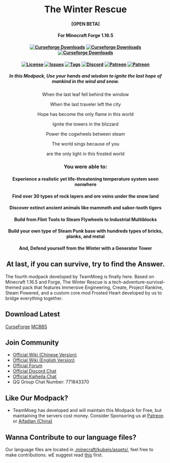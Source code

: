 <h1 align="center">The Winter Rescue</h1>
<h4 align="center">[OPEN BETA]</h4>
<h4 align="center">For Minecraft Forge 1.16.5</h4>

<h4 align="center">
	<a href="https://www.curseforge.com/minecraft/modpacks/the-winter-rescue"><img src="https://cf.way2muchnoise.eu/title/535790.svg?badge_style=flat" alt="Curseforge Downloads"></a>
    	<a href="https://www.curseforge.com/minecraft/modpacks/the-winter-rescue"><img src="http://cf.way2muchnoise.eu/full_535790_downloads.svg?badge_style=flat" alt="Curseforge Downloads"></a>
	<a href="https://www.curseforge.com/minecraft/modpacks/the-winter-rescue"><img src="https://cf.way2muchnoise.eu/versions/For%20MC_535790_all.svg?badge_style=flat" alt="Curseforge Downloads"></a>
</h4>	
	
<h4 align="center">
	<a href="https://github.com/TeamMoegMC/The-Winter-Rescue/blob/master/LICENSE.txt"><img src="https://img.shields.io/badge/%20license-brightgreen?style=flat-square" alt="License"></a>
	<a href="https://github.com/TeamMoegMC/The-Winter-Rescue/issues"><img src="https://img.shields.io/github/issues/TeamMoegMC/The-Winter-Rescue?style=flat-square" alt="Issues"></a>
	<a href="https://github.com/TeamMoegMC/The-Winter-Rescue/releases"><img src="https://img.shields.io/github/tag/TeamMoegMC/The-Winter-Rescue?style=flat-square" alt="Tags"></a>
	<a href="https://discord.gg/BWn6E94"><img src="https://img.shields.io/badge/discord-chat%20with%20players-pink?style=flat-square" alt="Discord"></a>
	<a href="https://www.patreon.com/TeamMoegProjects"><img src="https://img.shields.io/badge/patreon-support%20the%20devs-orange.svg?style=flat-square" alt="Patreon"></a>
	<a href="https://afdian.net/@teammoeg"><img src="https://img.shields.io/badge/爱发电-赞助我们-blueviolet.svg?style=flat-square" alt="Patreon"></a><br>
</h4>

<h5 align="center">In this Modpack, Use your hands and wisdom to ignite the last hope of mankind in the wind and snow.</h4>



<p align="center">When the last leaf fell behind the window</p>
<p align="center">When the last traveler left the city</p>
<p align="center">Hope has become the only flame in this world</p>
<p align="center">Ignite the towers in the blizzard</p>
<p align="center">Power the cogwheels between steam</p>
<p align="center">The world sings because of you</p>
<p align="center">are the only light in this frosted world</p>


<h3 align="center">You were able to:</h3>

<h4 align="center">Experience a realistic yet life-threatening temperature system seen nonwhere</h4>

<h4 align="center">Find over 30 types of rock layers and ore veins under the snow land</h4>

<h4 align="center">Discover extinct ancient animals like mammoth and sabor-tooth tigers</h4>

<h4 align="center">Build from Flint Tools to Steam Flywheels to Industrial Multiblocks</h4>

<h4 align="center">Build your own type of Steam Punk base with hundreds types of bricks, planks, and metal</h4>

<h4 align="center">And, Defend yourself from the Winter with a Generator Tower</h4>

<h2 align="center">At last, if you can survive, try to find the Answer.</h3>

The fourth modpack developed by TeamMoeg is finally here. Based on Minecraft 1.16.5 and Forge, The Winter Rescue is a tech-adventure-survival-themed pack that features Immersive Engineering, Create, Project Rankine, Steam Powered, and a custom core mod Frosted Heart developed by us to bridge everything together.

## Download Latest

[CurseForge](https://curseforge.com/minecraft/modpacks/the-winter-resuce)
[MCBBS](https://www.mcbbs.net/thread-1227167-1-1.html)

## Join Community

- [Official Wiki (Chinese Version)](https://wiki.teammoeg.com/)
- [Official Wiki (English Version)](https://the-winter-rescue.fandom.com/wiki/The_Winter_Rescue_Wiki)
- [Official Forum](https://forum.teammoeg.com/)
- [Official Discord Chat](https://discord.gg/BWn6E94)
- [Official Kaiheila Chat](https://kaihei.co/JLpNWi)
- QQ Group Chat Number: 771843370

## Like Our Modpack?

- TeamMoeg has developed and will maintain this Modpack for Free, but maintaining the servers cost money. Consider Sponsoring us at [Patreon](https://www.patreon.com/TeamMoeg) or [Aifadian (China)](https://afdian.net/@teammoeg)

## Wanna Contribute to our language files?
Our language files are located in [.minecraft/kubejs/assets/](https://github.com/TeamMoegMC/TheWinterRescue/tree/master/kubejs/assets), feel free to make contributions. wE suggest read [this](https://github.com/TeamMoegMC/TheWinterRescue/tree/master/kubejs/assets/README.md) first.
